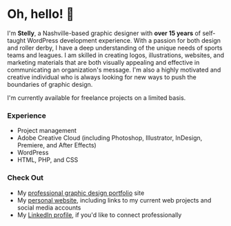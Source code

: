 # Oh, hello! 👋

I'm **Stelly**, a Nashville-based graphic designer with **over 15 years** of self-taught WordPress development experience. With a passion for both design and roller derby, I have a deep understanding of the unique needs of sports teams and leagues. I am skilled in creating logos, illustrations, websites, and marketing materials that are both visually appealing and effective in communicating an organization's message. I'm also a highly motivated and creative individual who is always looking for new ways to push the boundaries of graphic design. 

I'm currently available for freelance projects on a limited basis.

### Experience
- Project management
- Adobe Creative Cloud (including Photoshop, Illustrator, InDesign, Premiere, and After Effects)
- WordPress
- HTML, PHP, and CSS

### Check Out
- My [professional graphic design portfolio](https://www.haleystelly.com) site
- My [personal website](https://www.stel.ly), including links to my current web projects and social media accounts
- My [LinkedIn profile](https://www.linkedin.com/in/chrisstelly/), if you'd like to connect professionally
